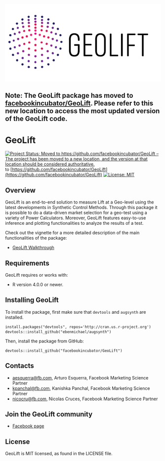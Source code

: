 ![GeoLiftLogo](doc/GeoLift_IconText.png)

## Note: **The GeoLift package has moved to [facebookincubator/GeoLift](https://github.com/facebookincubator/GeoLift). Please refer to this new location to access the most updated version of the GeoLift code.**

# GeoLift
[![Project Status: Moved to https://github.com/facebookincubator/GeoLift – The project has been moved to a new location, and the version at that location should be considered authoritative.](https://www.repostatus.org/badges/latest/moved.svg)](https://www.repostatus.org/#moved) to [https://github.com/facebookincubator/GeoLift](https://github.com/facebookincubator/GeoLift) [![License: MIT](https://img.shields.io/badge/License-MIT-yellow.svg)](https://opensource.org/licenses/MIT)


## Overview
GeoLift is an end-to-end solution to measure Lift at a Geo-level using the latest developments in Synthetic Control Methods. Through this package it is possible to do a data-driven market selection for a geo-test using a variety of Power Calculators. Moreover, GeoLift features easy-to-use inference and plotting functionalities to analyze the results of a test.

Check out the vignette for a more detailed description of the main functionalities of the package:
- [GeoLift Walkthrough](https://github.com/ArturoEsquerra/GeoLift/blob/master/vignettes/GeoLift_Walkthrough.md)

## Requirements
GeoLift requires or works with:
- R version 4.0.0 or newer.

## Installing GeoLift
To install the package, first make sure that `devtools` and `augsynth` are installed.

```
install.packages("devtools", repos='http://cran.us.r-project.org')
devtools::install_github("ebenmichael/augsynth")
```

Then, install the package from GitHub:

```
devtools::install_github("facebookincubator/GeoLift")
```

## Contacts
- aesquerra@fb.com, Arturo Esquerra, Facebook Marketing Science Partner
- kpanchal@fb.com, Kanishka Panchal, Facebook Marketing Science Partner
- nicocru@fb.com, Nicolas Cruces, Facebook Marketing Science Partner

## Join the GeoLift community
- [Facebook page](www.facebook.com/groups/fbgeolift/)

## License
GeoLift is MIT licensed, as found in the LICENSE file.
